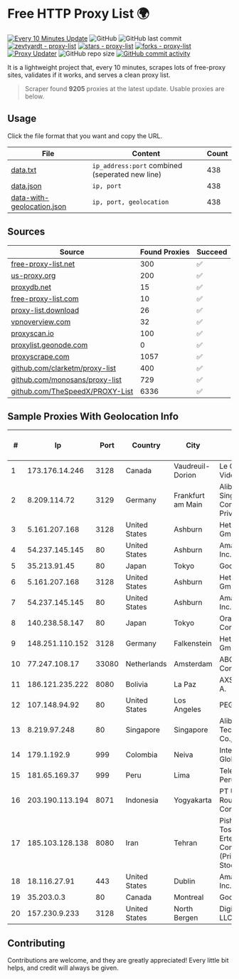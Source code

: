 
# Free HTTP Proxy List 🌍

[![Every 10 Minutes Update](https://github.com/mertguvencli/http-proxy-list/actions/workflows/main.yml/badge.svg?branch=main)](https://github.com/mertguvencli/http-proxy-list/actions/workflows/main.yml)
![GitHub](https://img.shields.io/github/license/mertguvencli/http-proxy-list)
![GitHub last commit](https://img.shields.io/github/last-commit/mertguvencli/http-proxy-list)
[![zevtyardt - proxy-list](https://img.shields.io/static/v1?label=zevtyardt&message=proxy-list&color=blue&logo=github)](https://github.com/zevtyardt/proxy-list "Go to GitHub repo")
[![stars - proxy-list](https://img.shields.io/github/stars/zevtyardt/proxy-list?style=social)](https://github.com/zevtyardt/proxy-list)
[![forks - proxy-list](https://img.shields.io/github/forks/zevtyardt/proxy-list?style=social)](https://github.com/zevtyardt/proxy-list)
[![Proxy Updater](https://github.com/zevtyardt/proxy-list/workflows/Proxy%20Updater/badge.svg)](https://github.com/zevtyardt/proxy-list/actions?query=workflow:"Proxy+Updater")
![GitHub repo size](https://img.shields.io/github/repo-size/zevtyardt/proxy-list)
[![GitHub commit activity](https://img.shields.io/github/commit-activity/m/zevtyardt/proxy-list?logo=commits)](https://github.com/zevtyardt/proxy-list/commits/main)

It is a lightweight project that, every 10 minutes, scrapes lots of free-proxy sites, validates if it works, and serves a clean proxy list.

> Scraper found **9205** proxies at the latest update. Usable proxies are below.

## Usage

Click the file format that you want and copy the URL.

|File|Content|Count|
|----|-------|-----|
|[data.txt](https://raw.githubusercontent.com/mertguvencli/http-proxy-list/main/proxy-list/data.txt)|`ip_address:port` combined (seperated new line)|438|
|[data.json](https://raw.githubusercontent.com/mertguvencli/http-proxy-list/main/proxy-list/data.json)|`ip, port`|438|
|[data-with-geolocation.json](https://raw.githubusercontent.com/mertguvencli/http-proxy-list/main/proxy-list/data-with-geolocation.json)|`ip, port, geolocation`|438|

## Sources

|Source|Found Proxies|Succeed|
|------|-------------|-------|
|[free-proxy-list.net](https://free-proxy-list.net)|300|✅|
|[us-proxy.org](https://www.us-proxy.org)|200|✅|
|[proxydb.net](http://proxydb.net)|15|✅|
|[free-proxy-list.com](https://free-proxy-list.com/?page=&port=&type%5B%5D=http&type%5B%5D=https&up_time=0&search=Search)|10|✅|
|[proxy-list.download](https://www.proxy-list.download/HTTP)|26|✅|
|[vpnoverview.com](https://vpnoverview.com/privacy/anonymous-browsing/free-proxy-servers)|32|✅|
|[proxyscan.io](https://www.proxyscan.io)|100|✅|
|[proxylist.geonode.com](https://proxylist.geonode.com/api/proxy-list?limit=300&page=1&sort_by=lastChecked&sort_type=desc&protocols=http,https)|0|✅|
|[proxyscrape.com](https://api.proxyscrape.com/v2/?request=displayproxies&protocol=http&timeout=10000&country=all&ssl=all&anonymity=all)|1057|✅|
|[github.com/clarketm/proxy-list](https://raw.githubusercontent.com/clarketm/proxy-list/master/proxy-list-raw.txt)|400|✅|
|[github.com/monosans/proxy-list](https://raw.githubusercontent.com/monosans/proxy-list/main/proxies/http.txt)|729|✅|
|[github.com/TheSpeedX/PROXY-List](https://raw.githubusercontent.com/TheSpeedX/PROXY-List/master/http.txt)|6336|✅|


## Sample Proxies With Geolocation Info

|#|Ip|Port|Country|City|Internet Service Provider|
|-|--|----|-------|----|-------------------------|
|1|173.176.14.246|3128|Canada|Vaudreuil-Dorion|Le Groupe Videotron Ltee|
|2|8.209.114.72|3129|Germany|Frankfurt am Main|Alibaba.com Singapore E-Commerce Private Limited|
|3|5.161.207.168|3128|United States|Ashburn|Hetzner Online GmbH|
|4|54.237.145.145|80|United States|Ashburn|Amazon.com, Inc.|
|5|35.213.91.45|80|Japan|Tokyo|Google LLC|
|6|5.161.207.168|3128|United States|Ashburn|Hetzner Online GmbH|
|7|54.237.145.145|80|United States|Ashburn|Amazon.com, Inc.|
|8|140.238.58.147|80|Japan|Tokyo|Oracle Corporation|
|9|148.251.110.152|3128|Germany|Falkenstein|Hetzner Online GmbH|
|10|77.247.108.17|33080|Netherlands|Amsterdam|ABC Consultancy|
|11|186.121.235.222|8080|Bolivia|La Paz|AXS Bolivia S. A.|
|12|107.148.94.92|80|United States|Los Angeles|PEG TECH INC|
|13|8.219.97.248|80|Singapore|Singapore|Alibaba (US) Technology Co., Ltd.|
|14|179.1.192.9|999|Colombia|Neiva|InterNexa Global Network|
|15|181.65.169.37|999|Peru|Lima|Telefonica del Peru S.A.A.|
|16|203.190.113.194|8071|Indonesia|Yogyakarta|PT Union Routelink Communication|
|17|185.103.128.138|8080|Iran|Tehran|Pishgaman Toseeh Ertebatat Company (Private Joint Stock)|
|18|18.116.27.91|443|United States|Dublin|Amazon.com, Inc.|
|19|35.203.0.3|80|Canada|Montreal|Google LLC|
|20|157.230.9.233|3128|United States|North Bergen|DigitalOcean, LLC|



## Contributing

Contributions are welcome, and they are greatly appreciated! Every
little bit helps, and credit will always be given.

